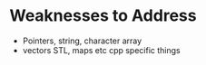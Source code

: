# Weaknesses to Address
- Pointers, string, character array
- vectors STL, maps etc cpp specific things